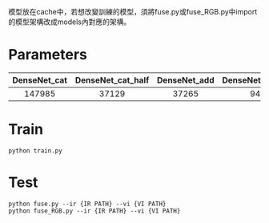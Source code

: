 模型放在cache中，若想改變訓練的模型，須將fuse.py或fuse_RGB.py中import的模型架構改成models內對應的架構。
# Parameters
| DenseNet_cat | DenseNet_cat_half | DenseNet_add | DenseNet_add_half|
|:------------:|:-----------------:|:------------:|:----------------:|
|147985|37129|37265|9417|
# Train
    python train.py
# Test
    python fuse.py --ir {IR PATH} --vi {VI PATH}
    python fuse_RGB.py --ir {IR PATH} --vi {VI PATH}
